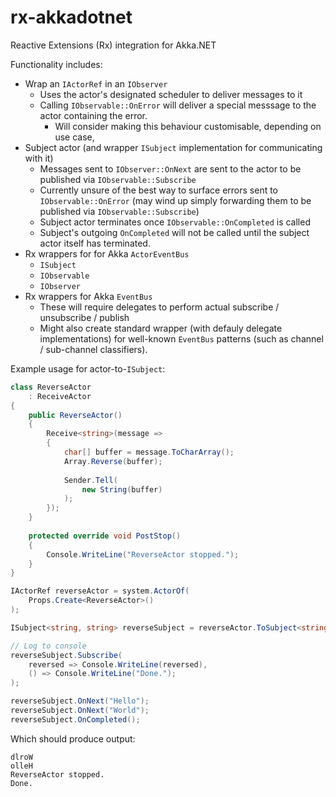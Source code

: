 # rx-akkadotnet
Reactive Extensions (Rx) integration for Akka.NET

Functionality includes:
* Wrap an `IActorRef` in an `IObserver`
    * Uses the actor's designated scheduler to deliver messages to it
    * Calling `IObservable::OnError` will deliver a special messsage to the actor containing the error.
      * Will consider making this behaviour customisable, depending on use case,
* Subject actor (and wrapper `ISubject` implementation for communicating with it)
    * Messages sent to `IObserver::OnNext` are sent to the actor to be published via `IObservable::Subscribe`
    * Currently unsure of the best way to surface errors sent to `IObservable::OnError` (may wind up simply forwarding them to be published via `IObservable::Subscribe`)
    * Subject actor terminates once `IObservable::OnCompleted` is called
    * Subject's outgoing `OnCompleted` will not be called until the subject actor itself has terminated.
* Rx wrappers for for Akka `ActorEventBus`
   * `ISubject`
   * `IObservable`
   * `IObserver`
* Rx wrappers for Akka `EventBus`
   * These will require delegates to perform actual subscribe / unsubscribe / publish
   * Might also create standard wrapper (with defauly delegate implementations) for well-known `EventBus` patterns (such as channel / sub-channel classifiers).

Example usage for actor-to-`ISubject`:

```csharp
class ReverseActor
    : ReceiveActor
{
    public ReverseActor()
    {
        Receive<string>(message =>
        {
            char[] buffer = message.ToCharArray();
            Array.Reverse(buffer);
    
            Sender.Tell(
                new String(buffer)
            );
        });
    }
    
    protected override void PostStop()
    {
        Console.WriteLine("ReverseActor stopped.");
    }
}

IActorRef reverseActor = system.ActorOf(
    Props.Create<ReverseActor>()
);

ISubject<string, string> reverseSubject = reverseActor.ToSubject<string, string>();

// Log to console
reverseSubject.Subscribe(
    reversed => Console.WriteLine(reversed),
    () => Console.WriteLine("Done.");
);

reverseSubject.OnNext("Hello");
reverseSubject.OnNext("World");
reverseSubject.OnCompleted();
```

Which should produce output:

```
dlroW
olleH
ReverseActor stopped.
Done.
```

